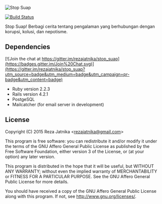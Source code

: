 ![Stop Suap](https://dl.dropboxusercontent.com/u/146649182/images/ss_logosm.png)

[![Build Status](https://semaphoreci.com/api/v1/projects/f803520b-8178-4603-8fc2-7d81e61660ef/608937/shields_badge.svg)](https://semaphoreci.com/rezajatnika/stop_suap)

Stop Suap! Berbagi cerita tentang pengalaman yang berhubungan dengan korupsi, kolusi, dan nepotisme.

## Dependencies

[![Join the chat at https://gitter.im/rezajatnika/stop_suap](https://badges.gitter.im/Join%20Chat.svg)](https://gitter.im/rezajatnika/stop_suap?utm_source=badge&utm_medium=badge&utm_campaign=pr-badge&utm_content=badge)

- Ruby version 2.2.3
- Rails version 4.2.1
- PostgeSQL
- Mailcatcher (for email server in development)

## License
Copyright (C) 2015 Reza Jatnika &lt;rezajatnika@gmail.com&gt;

This program is free software: you can redistribute it and/or modify
it under the terms of the GNU Affero General Public License as
published by the Free Software Foundation, either version 3 of the
License, or (at your option) any later version.

This program is distributed in the hope that it will be useful,
but WITHOUT ANY WARRANTY; without even the implied warranty of
MERCHANTABILITY or FITNESS FOR A PARTICULAR PURPOSE.  See the
GNU Affero General Public License for more details.

You should have received a copy of the GNU Affero General Public License
along with this program.  If not, see <http://www.gnu.org/licenses/>.
